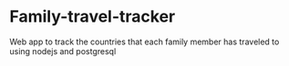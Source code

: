# Family-travel-tracker
Web app to track the countries that each family member has traveled to using nodejs and postgresql
